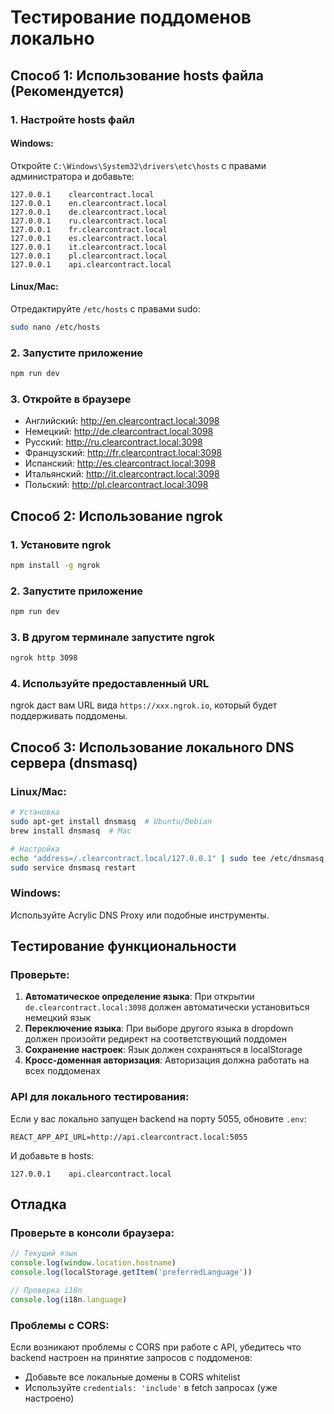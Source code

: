 # Тестирование поддоменов локально

## Способ 1: Использование hosts файла (Рекомендуется)

### 1. Настройте hosts файл

#### Windows:
Откройте `C:\Windows\System32\drivers\etc\hosts` с правами администратора и добавьте:

```
127.0.0.1    clearcontract.local
127.0.0.1    en.clearcontract.local
127.0.0.1    de.clearcontract.local
127.0.0.1    ru.clearcontract.local
127.0.0.1    fr.clearcontract.local
127.0.0.1    es.clearcontract.local
127.0.0.1    it.clearcontract.local
127.0.0.1    pl.clearcontract.local
127.0.0.1    api.clearcontract.local
```

#### Linux/Mac:
Отредактируйте `/etc/hosts` с правами sudo:
```bash
sudo nano /etc/hosts
```

### 2. Запустите приложение

```bash
npm run dev
```

### 3. Откройте в браузере

- Английский: http://en.clearcontract.local:3098
- Немецкий: http://de.clearcontract.local:3098
- Русский: http://ru.clearcontract.local:3098
- Французский: http://fr.clearcontract.local:3098
- Испанский: http://es.clearcontract.local:3098
- Итальянский: http://it.clearcontract.local:3098
- Польский: http://pl.clearcontract.local:3098

## Способ 2: Использование ngrok

### 1. Установите ngrok
```bash
npm install -g ngrok
```

### 2. Запустите приложение
```bash
npm run dev
```

### 3. В другом терминале запустите ngrok
```bash
ngrok http 3098
```

### 4. Используйте предоставленный URL
ngrok даст вам URL вида `https://xxx.ngrok.io`, который будет поддерживать поддомены.

## Способ 3: Использование локального DNS сервера (dnsmasq)

### Linux/Mac:
```bash
# Установка
sudo apt-get install dnsmasq  # Ubuntu/Debian
brew install dnsmasq  # Mac

# Настройка
echo "address=/.clearcontract.local/127.0.0.1" | sudo tee /etc/dnsmasq.conf
sudo service dnsmasq restart
```

### Windows:
Используйте Acrylic DNS Proxy или подобные инструменты.

## Тестирование функциональности

### Проверьте:
1. **Автоматическое определение языка**: При открытии `de.clearcontract.local:3098` должен автоматически установиться немецкий язык
2. **Переключение языка**: При выборе другого языка в dropdown должен произойти редирект на соответствующий поддомен
3. **Сохранение настроек**: Язык должен сохраняться в localStorage
4. **Кросс-доменная авторизация**: Авторизация должна работать на всех поддоменах

### API для локального тестирования:
Если у вас локально запущен backend на порту 5055, обновите `.env`:
```
REACT_APP_API_URL=http://api.clearcontract.local:5055
```

И добавьте в hosts:
```
127.0.0.1    api.clearcontract.local
```

## Отладка

### Проверьте в консоли браузера:
```javascript
// Текущий язык
console.log(window.location.hostname)
console.log(localStorage.getItem('preferredLanguage'))

// Проверка i18n
console.log(i18n.language)
```

### Проблемы с CORS:
Если возникают проблемы с CORS при работе с API, убедитесь что backend настроен на принятие запросов с поддоменов:
- Добавьте все локальные домены в CORS whitelist
- Используйте `credentials: 'include'` в fetch запросах (уже настроено)
